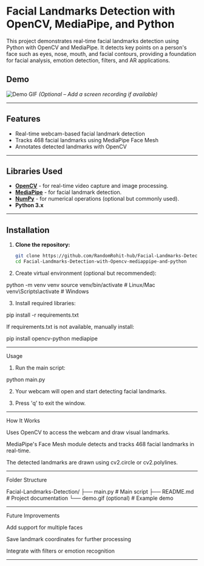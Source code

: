 

# Facial Landmarks Detection with OpenCV, MediaPipe, and Python

This project demonstrates real-time facial landmarks detection using Python with OpenCV and MediaPipe. It detects key points on a person's face such as eyes, nose, mouth, and facial contours, providing a foundation for facial analysis, emotion detection, filters, and AR applications.

## Demo

![Demo GIF](demo.gif) *(Optional – Add a screen recording if available)*

---

## Features

- Real-time webcam-based facial landmark detection
- Tracks 468 facial landmarks using MediaPipe Face Mesh
- Annotates detected landmarks with OpenCV

---

## Libraries Used

- **[OpenCV](https://pypi.org/project/opencv-python/)** - for real-time video capture and image processing.
- **[MediaPipe](https://pypi.org/project/mediapipe/)** - for facial landmark detection.
- **[NumPy](https://pypi.org/project/numpy/)** - for numerical operations (optional but commonly used).
- **Python 3.x**

---

## Installation

1. **Clone the repository:**
   ```bash
   git clone https://github.com/RandomRohit-hub/Facial-Landmarks-Detection-with-Opencv-mediappipe-and-python.git
   cd Facial-Landmarks-Detection-with-Opencv-mediappipe-and-python

2. Create virtual environment (optional but recommended):

python -m venv venv
source venv/bin/activate    # Linux/Mac
venv\Scripts\activate       # Windows


3. Install required libraries:

pip install -r requirements.txt

If requirements.txt is not available, manually install:

pip install opencv-python mediapipe




---

Usage

1. Run the main script:

python main.py


2. Your webcam will open and start detecting facial landmarks.


3. Press 'q' to exit the window.




---

How It Works

Uses OpenCV to access the webcam and draw visual landmarks.

MediaPipe's Face Mesh module detects and tracks 468 facial landmarks in real-time.

The detected landmarks are drawn using cv2.circle or cv2.polylines.



---

Folder Structure

Facial-Landmarks-Detection/
├── main.py                 # Main script
├── README.md               # Project documentation
└── demo.gif (optional)     # Example demo


---

Future Improvements

Add support for multiple faces

Save landmark coordinates for further processing

Integrate with filters or emotion recognition



---



